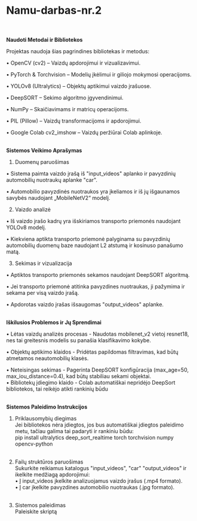 # Namu-darbas-nr.2</br></br>
**Naudoti Metodai ir Bibliotekos**</br>

Projektas naudoja šias pagrindines bibliotekas ir metodus:</br>

  • OpenCV (cv2) – Vaizdų apdorojimui ir vizualizavimui.</br>

  • PyTorch & Torchvision – Modelių įkėlimui ir giliojo mokymosi operacijoms.</br>

  • YOLOv8 (Ultralytics) – Objektų aptikimui vaizdo įrašuose.</br>

  • DeepSORT – Sekimo algoritmo įgyvendinimui.</br>

  • NumPy – Skaičiavimams ir matricų operacijoms.</br>

  • PIL (Pillow) – Vaizdų transformacijoms ir apdorojimui.</br>

  • Google Colab cv2_imshow – Vaizdų peržiūrai Colab aplinkoje.</br></br>

**Sistemos Veikimo Aprašymas**</br>

1. Duomenų paruošimas</br>

  • Sistema paimta vaizdo įrašą iš "input_videos" aplanko ir pavyzdinių automobilių nuotraukų aplanke "car".</br>

  • Automobilio pavyzdinės nuotraukos yra įkeliamos ir iš jų išgaunamos savybės naudojant „MobileNetV2“ modelį.</br>

2. Vaizdo analizė</br>

  • Iš vaizdo įrašo kadrų yra išskiriamos transporto priemonės naudojant YOLOv8 modelį.</br>

  • Kiekviena aptikta transporto priemonė palyginama su pavyzdinių automobilių duomenų baze naudojant L2 atstumą ir kosinuso panašumo matą.</br>

3. Sekimas ir vizualizacija</br>

  • Aptiktos transporto priemonės sekamos naudojant DeepSORT algoritmą.</br>

  • Jei transporto priemonė atitinka pavyzdines nuotraukas, ji pažymima ir sekama per visą vaizdo įrašą.</br>

  • Apdorotas vaizdo įrašas išsaugomas "output_videos" aplanke.</br></br>

**Iškilusios Problemos ir Jų Sprendimai**</br>

• Lėtas vaizdų analizės procesas - Naudotas mobilenet_v2 vietoj resnet18, nes tai greitesnis modelis su panašia klasifikavimo kokybe.</br>

• Objektų aptikimo klaidos - Pridėtas papildomas filtravimas, kad būtų atmetamos neautomobilių klasės.</br>

• Neteisingas sekimas - Pagerinta DeepSORT konfigūracija (max_age=50, max_iou_distance=0.4), kad būtų stabiliau sekami objektai.</br>
• Bibliotekų įdiegimo klaido - Colab automatiškai nepridėjo DeepSort bibliotekos, tai reikėjo atikti rankinių būdu </br></br>

**Sistemos Paleidimo Instrukcijos**</br>
1. Priklausomybių diegimas</br>
Jei bibliotekos nėra įdiegtos, jos bus automatiškai įdiegtos paleidimo metu, tačiau galima tai padaryti ir rankiniu būdu:</br>
pip install ultralytics deep_sort_realtime torch torchvision numpy opencv-python</br></br>
2. Failų struktūros paruošimas </br>
Sukurkite reikiamus katalogus "input_videos", "car" "output_videos" ir ikelkite medžiagą apdorojimui:</br>
  • Į input_videos įkelkite analizuojamus vaizdo įrašus (.mp4 formato).</br>
  • Į car įkelkite pavyzdines automobilio nuotraukas (.jpg formato).</br></br>

3. Sistemos paleidimas</br>
Paleiskite skriptą</br>



